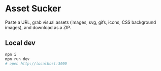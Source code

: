# Asset Sucker
Paste a URL, grab visual assets (images, svg, gifs, icons, CSS background images), and download as a ZIP.

## Local dev
```bash
npm i
npm run dev
# open http://localhost:3000
```

